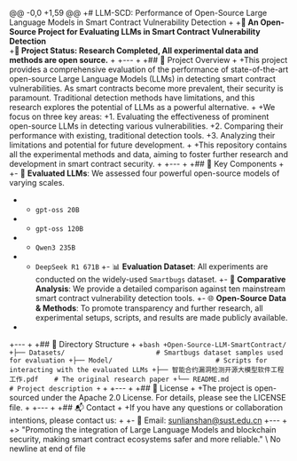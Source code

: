 @@ -0,0 +1,59 @@
+# LLM-SCD: Performance of Open-Source Large Language Models in Smart Contract Vulnerability Detection
+
+**🔬 An Open-Source Project for Evaluating LLMs in Smart Contract Vulnerability Detection**  
+**📅 Project Status: Research Completed, All experimental data and methods are open source.**
+
+---
+
+## 📖 Project Overview
+
+This project provides a comprehensive evaluation of the performance of state-of-the-art open-source Large Language Models (LLMs) in detecting smart contract vulnerabilities. As smart contracts become more prevalent, their security is paramount. Traditional detection methods have limitations, and this research explores the potential of LLMs as a powerful alternative.
+
+We focus on three key areas:
+1.  Evaluating the effectiveness of prominent open-source LLMs in detecting various vulnerabilities.
+2.  Comparing their performance with existing, traditional detection tools.
+3.  Analyzing their limitations and potential for future development.
+
+This repository contains all the experimental methods and data, aiming to foster further research and development in smart contract security.
+
+---
+
+## 📌 Key Components
+
+- 🧐 **Evaluated LLMs**: We assessed four powerful open-source models of varying scales.
+  - `gpt-oss 20B`
+  - `gpt-oss 120B`
+  - `Qwen3 235B`
+  - `DeepSeek R1 671B`
     +- 📊 **Evaluation Dataset**: All experiments are conducted on the widely-used `Smartbugs` dataset.
     +- 🤖 **Comparative Analysis**: We provide a detailed comparison against ten mainstream smart contract vulnerability detection tools.
     +- 🌐 **Open-Source Data & Methods**: To promote transparency and further research, all experimental setups, scripts, and results are made publicly available.
+
+---
+
+## 📁 Directory Structure
+
+```bash
+Open-Source-LLM-SmartContract/
+├── Datasets/                       # Smartbugs dataset samples used for evaluation
+├── Model/                          # Scripts for interacting with the evaluated LLMs
+├── 智能合约漏洞检测开源大模型软件工程工作.pdf    # The original research paper
+└── README.md                       # Project description
+```
+
+---
+
+## 📜 License
+
+The project is open-sourced under the Apache 2.0 License. For details, please see the LICENSE file.
+
+---
+
+## 📬 Contact
+
+If you have any questions or collaboration intentions, please contact us:
+
+- 📧 Email: sunlianshan@sust.edu.cn
+---
+
+> "Promoting the integration of Large Language Models and blockchain security, making smart contract ecosystems safer and more reliable."
\ No newline at end of file